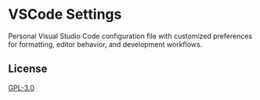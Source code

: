 # VSCode Settings

Personal Visual Studio Code configuration file with customized preferences for formatting, editor behavior, and development workflows.

## License

[GPL-3.0](LICENSE)
